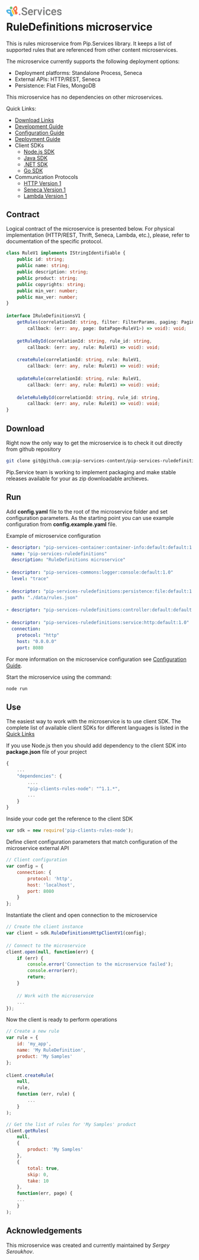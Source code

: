 # <img src="https://github.com/pip-services/pip-services/raw/master/design/Logo.png" alt="Pip.Services Logo" style="max-width:30%"> <br/> RuleDefinitions microservice

This is rules microservice from Pip.Services library. 
It keeps a list of supported rules that are referenced from other content microservices.

The microservice currently supports the following deployment options:
* Deployment platforms: Standalone Process, Seneca
* External APIs: HTTP/REST, Seneca
* Persistence: Flat Files, MongoDB

This microservice has no dependencies on other microservices.

<a name="links"></a> Quick Links:

* [Download Links](doc/Downloads.md)
* [Development Guide](doc/Development.md)
* [Configuration Guide](doc/Configuration.md)
* [Deployment Guide](doc/Deployment.md)
* Client SDKs
  - [Node.js SDK](https://github.com/pip-services/pip-clients-rules-node)
  - [Java SDK](https://github.com/pip-services/pip-clients-rules-java)
  - [.NET SDK](https://github.com/pip-services/pip-clients-rules-dotnet)
  - [Go SDK](https://github.com/pip-services/pip-clients-rules-go)
* Communication Protocols
  - [HTTP Version 1](doc/HttpProtocolV1.md)
  - [Seneca Version 1](doc/SenecaProtocolV1.md)
  - [Lambda Version 1](doc/LambdaProtocolV1.md)

## Contract

Logical contract of the microservice is presented below. For physical implementation (HTTP/REST, Thrift, Seneca, Lambda, etc.),
please, refer to documentation of the specific protocol.

```typescript
class RuleV1 implements IStringIdentifiable {
    public id: string;
    public name: string;
    public description: string;
    public product: string;
    public copyrights: string;
    public min_ver: number;
    public max_ver: number;
}

interface IRuleDefinitionsV1 {
    getRules(correlationId: string, filter: FilterParams, paging: PagingParams, 
        callback: (err: any, page: DataPage<RuleV1>) => void): void;

    getRuleById(correlationId: string, rule_id: string, 
        callback: (err: any, rule: RuleV1) => void): void;

    createRule(correlationId: string, rule: RuleV1, 
        callback: (err: any, rule: RuleV1) => void): void;

    updateRule(correlationId: string, rule: RuleV1, 
        callback: (err: any, rule: RuleV1) => void): void;

    deleteRuleById(correlationId: string, rule_id: string,
        callback: (err: any, rule: RuleV1) => void): void;
}
```

## Download

Right now the only way to get the microservice is to check it out directly from github repository
```bash
git clone git@github.com:pip-services-content/pip-services-ruledefinitions-node.git
```

Pip.Service team is working to implement packaging and make stable releases available for your 
as zip downloadable archieves.

## Run

Add **config.yaml** file to the root of the microservice folder and set configuration parameters.
As the starting point you can use example configuration from **config.example.yaml** file. 

Example of microservice configuration
```yaml
- descriptor: "pip-services-container:container-info:default:default:1.0"
  name: "pip-services-ruledefinitions"
  description: "RuleDefinitions microservice"

- descriptor: "pip-services-commons:logger:console:default:1.0"
  level: "trace"

- descriptor: "pip-services-ruledefinitions:persistence:file:default:1.0"
  path: "./data/rules.json"

- descriptor: "pip-services-ruledefinitions:controller:default:default:1.0"

- descriptor: "pip-services-ruledefinitions:service:http:default:1.0"
  connection:
    protocol: "http"
    host: "0.0.0.0"
    port: 8080
```
 
For more information on the microservice configuration see [Configuration Guide](Configuration.md).

Start the microservice using the command:
```bash
node run
```

## Use

The easiest way to work with the microservice is to use client SDK. 
The complete list of available client SDKs for different languages is listed in the [Quick Links](#links)

If you use Node.js then you should add dependency to the client SDK into **package.json** file of your project
```javascript
{
    ...
    "dependencies": {
        ....
        "pip-clients-rules-node": "^1.1.*",
        ...
    }
}
```

Inside your code get the reference to the client SDK
```javascript
var sdk = new require('pip-clients-rules-node');
```

Define client configuration parameters that match configuration of the microservice external API
```javascript
// Client configuration
var config = {
    connection: {
        protocol: 'http',
        host: 'localhost', 
        port: 8080
    }
};
```

Instantiate the client and open connection to the microservice
```javascript
// Create the client instance
var client = sdk.RuleDefinitionsHttpClientV1(config);

// Connect to the microservice
client.open(null, function(err) {
    if (err) {
        console.error('Connection to the microservice failed');
        console.error(err);
        return;
    }
    
    // Work with the microservice
    ...
});
```

Now the client is ready to perform operations
```javascript
// Create a new rule
var rule = {
    id: 'my_app',
    name: 'My RuleDefinition',
    product: 'My Samples'
};

client.createRule(
    null,
    rule,
    function (err, rule) {
        ...
    }
);
```

```javascript
// Get the list of rules for 'My Samples' product
client.getRules(
    null,
    {
        product: 'My Samples'
    },
    {
        total: true,
        skip: 0,
        take: 10
    },
    function(err, page) {
    ...    
    }
);
```    

## Acknowledgements

This microservice was created and currently maintained by *Sergey Seroukhov*.
